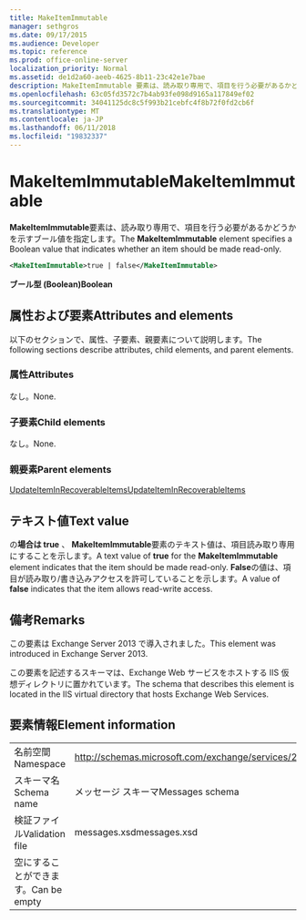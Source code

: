 ```yaml
---
title: MakeItemImmutable
manager: sethgros
ms.date: 09/17/2015
ms.audience: Developer
ms.topic: reference
ms.prod: office-online-server
localization_priority: Normal
ms.assetid: de1d2a60-aeeb-4625-8b11-23c42e1e7bae
description: MakeItemImmutable 要素は、読み取り専用で、項目を行う必要があるかどうかを示すブール値を指定します。
ms.openlocfilehash: 63c05fd3572c7b4ab93fe098d9165a117849ef02
ms.sourcegitcommit: 34041125dc8c5f993b21cebfc4f8b72f0fd2cb6f
ms.translationtype: MT
ms.contentlocale: ja-JP
ms.lasthandoff: 06/11/2018
ms.locfileid: "19832337"
---
```

# <a name="makeitemimmutable"></a><span data-ttu-id="91463-103">MakeItemImmutable</span><span class="sxs-lookup"><span data-stu-id="91463-103">MakeItemImmutable</span></span>

<span data-ttu-id="91463-104">**MakeItemImmutable**要素は、読み取り専用で、項目を行う必要があるかどうかを示すブール値を指定します。</span><span class="sxs-lookup"><span data-stu-id="91463-104">The **MakeItemImmutable** element specifies a Boolean value that indicates whether an item should be made read-only.</span></span> 
  
```XML
<MakeItemImmutable>true | false</MakeItemImmutable>
```

 <span data-ttu-id="91463-105">**ブール型 (Boolean)**</span><span class="sxs-lookup"><span data-stu-id="91463-105">**Boolean**</span></span>
## <a name="attributes-and-elements"></a><span data-ttu-id="91463-106">属性および要素</span><span class="sxs-lookup"><span data-stu-id="91463-106">Attributes and elements</span></span>

<span data-ttu-id="91463-107">以下のセクションで、属性、子要素、親要素について説明します。</span><span class="sxs-lookup"><span data-stu-id="91463-107">The following sections describe attributes, child elements, and parent elements.</span></span>
  
### <a name="attributes"></a><span data-ttu-id="91463-108">属性</span><span class="sxs-lookup"><span data-stu-id="91463-108">Attributes</span></span>

<span data-ttu-id="91463-109">なし。</span><span class="sxs-lookup"><span data-stu-id="91463-109">None.</span></span>
  
### <a name="child-elements"></a><span data-ttu-id="91463-110">子要素</span><span class="sxs-lookup"><span data-stu-id="91463-110">Child elements</span></span>

<span data-ttu-id="91463-111">なし。</span><span class="sxs-lookup"><span data-stu-id="91463-111">None.</span></span>
  
### <a name="parent-elements"></a><span data-ttu-id="91463-112">親要素</span><span class="sxs-lookup"><span data-stu-id="91463-112">Parent elements</span></span>

[<span data-ttu-id="91463-113">UpdateItemInRecoverableItems</span><span class="sxs-lookup"><span data-stu-id="91463-113">UpdateItemInRecoverableItems</span></span>](updateiteminrecoverableitems.md)
  
## <a name="text-value"></a><span data-ttu-id="91463-114">テキスト値</span><span class="sxs-lookup"><span data-stu-id="91463-114">Text value</span></span>

<span data-ttu-id="91463-115">の**場合は true** 、 **MakeItemImmutable**要素のテキスト値は、項目読み取り専用にすることを示します。</span><span class="sxs-lookup"><span data-stu-id="91463-115">A text value of **true** for the **MakeItemImmutable** element indicates that the item should be made read-only.</span></span> <span data-ttu-id="91463-116">**False**の値は、項目が読み取り/書き込みアクセスを許可していることを示します。</span><span class="sxs-lookup"><span data-stu-id="91463-116">A value of **false** indicates that the item allows read-write access.</span></span> 
  
## <a name="remarks"></a><span data-ttu-id="91463-117">備考</span><span class="sxs-lookup"><span data-stu-id="91463-117">Remarks</span></span>

<span data-ttu-id="91463-118">この要素は Exchange Server 2013 で導入されました。</span><span class="sxs-lookup"><span data-stu-id="91463-118">This element was introduced in Exchange Server 2013.</span></span>
  
<span data-ttu-id="91463-119">この要素を記述するスキーマは、Exchange Web サービスをホストする IIS 仮想ディレクトリに置かれています。</span><span class="sxs-lookup"><span data-stu-id="91463-119">The schema that describes this element is located in the IIS virtual directory that hosts Exchange Web Services.</span></span>
  
## <a name="element-information"></a><span data-ttu-id="91463-120">要素情報</span><span class="sxs-lookup"><span data-stu-id="91463-120">Element information</span></span>

|||
|:-----|:-----|
|<span data-ttu-id="91463-121">名前空間</span><span class="sxs-lookup"><span data-stu-id="91463-121">Namespace</span></span>  <br/> |http://schemas.microsoft.com/exchange/services/2006/messages  <br/> |
|<span data-ttu-id="91463-122">スキーマ名</span><span class="sxs-lookup"><span data-stu-id="91463-122">Schema name</span></span>  <br/> |<span data-ttu-id="91463-123">メッセージ スキーマ</span><span class="sxs-lookup"><span data-stu-id="91463-123">Messages schema</span></span>  <br/> |
|<span data-ttu-id="91463-124">検証ファイル</span><span class="sxs-lookup"><span data-stu-id="91463-124">Validation file</span></span>  <br/> |<span data-ttu-id="91463-125">messages.xsd</span><span class="sxs-lookup"><span data-stu-id="91463-125">messages.xsd</span></span>  <br/> |
|<span data-ttu-id="91463-126">空にすることができます。</span><span class="sxs-lookup"><span data-stu-id="91463-126">Can be empty</span></span>  <br/> ||
   

